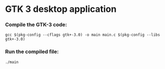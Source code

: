 # GTK 3 desktop application

### Compile the GTK-3 code:

```
gcc $(pkg-config --cflags gtk+-3.0) -o main main.c $(pkg-config --libs gtk+-3.0)
```

### Run the compiled file:

```
./main
```
